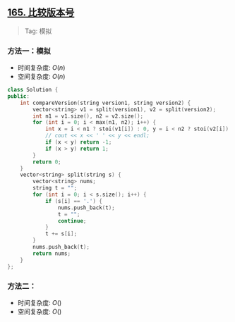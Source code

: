 ## [165. 比较版本号](https://leetcode.cn/problems/compare-version-numbers/description/)

> Tag: 模拟

### 方法一：模拟
* 时间复杂度: ${O(n)}$
* 空间复杂度: ${O(n)}$
```cpp
class Solution {
public:
    int compareVersion(string version1, string version2) {
        vector<string> v1 = split(version1), v2 = split(version2);
        int n1 = v1.size(), n2 = v2.size();
        for (int i = 0; i < max(n1, n2); i++) {
            int x = i < n1 ? stoi(v1[i]) : 0, y = i < n2 ? stoi(v2[i]) : 0;
            // cout << x << ' ' << y << endl;
            if (x < y) return -1;
            if (x > y) return 1;
        }
        return 0;
    }
    vector<string> split(string s) {
        vector<string> nums;
        string t = "";
        for (int i = 0; i < s.size(); i++) {
            if (s[i] == '.') {
                nums.push_back(t);
                t = "";
                continue;
            }
            t += s[i];
        }
        nums.push_back(t);
        return nums;
    }
};
```

### 方法二：
* 时间复杂度: ${O()}$
* 空间复杂度: ${O()}$
```cpp

```